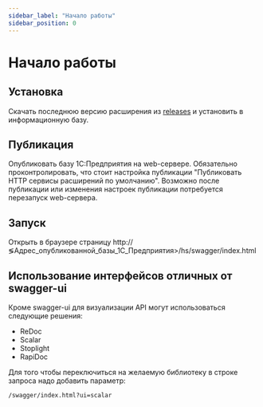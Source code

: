 ```yaml
---
sidebar_label: "Начало работы"
sidebar_position: 0
---
```


# Начало работы

## Установка

Скачать последнюю версию расширения из [releases](https://github.com/zerobig/swagger-1c/releases) и установить в информационную базу.

## Публикация

Опубликовать базу 1С:Предприятия на web-сервере. Обязательно проконтролировать, что cтоит настройка публикации "Публиковать HTTP сервисы расширений по умолчанию". Возможно после публикации или изменения настроек публикации потребуется перезапуск web-сервера.

## Запуск

Открыть в браузере страницу http://&lg;Адрес_опубликованной_базы_1С_Предприятия&gt;/hs/swagger/index.html

## Использование интерфейсов отличных от swagger-ui

Кроме swagger-ui для визуализации API могут использоваться следующие решения:

* ReDoc
* Scalar
* Stoplight
* RapiDoc

Для того чтобы переключиться на желаемую библиотеку в строке запроса надо добавить параметр:
```
/swagger/index.html?ui=scalar
```
